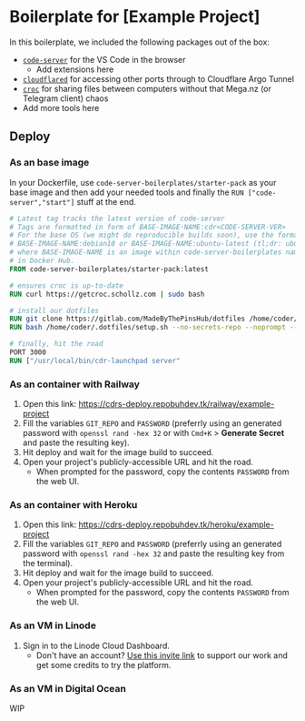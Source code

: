 # Boilerplate for [Example Project]

In this boilerplate, we included the following packages out of the box:
* [`code-server`](https://github.com/cdr/code-server) for the VS Code in the browser
  * Add extensions here
* [`cloudflared`](https://todo.io) for accessing other ports through to Cloudflare Argo Tunnel
* [`croc`](https://github.com/schollz/croc) for sharing files between computers without that Mega.nz (or Telegram client) chaos
* Add more tools here

## Deploy

### As an base image

In your Dockerfile, use `code-server-boilerplates/starter-pack` as your base image
and then add your needed tools and finally the `RUN ["code-server","start"]` stuff at
the end.

```dockerfile
# Latest tag tracks the latest version of code-server
# Tags are formatted in form of BASE-IMAGE-NAME:cdr<CODE-SERVER-VER>
# For the base OS (we might do reproducible builds soon), use the format
# BASE-IMAGE-NAME:debian10 or BASE-IMAGE-NAME:ubuntu-latest (tl;dr: ubuntu-latest == latest LTS)
# where BASE-IMAGE-NAME is an image within code-server-boilerplates namespace
# in Docker Hub.
FROM code-server-boilerplates/starter-pack:latest

# ensures croc is up-to-date
RUN curl https://getcroc.schollz.com | sudo bash

# install our dotfiles
RUN git clone https://gitlab.com/MadeByThePinsHub/dotfiles /home/coder/.dotfiles
RUN bash /home/coder/.dotfiles/setup.sh --no-secrets-repo --noprompt --nosystemd

# finally, hit the road
PORT 3000
RUN ["/usr/local/bin/cdr-launchpad server" 
```

### As an container with Railway

1. Open this link: https://cdrs-deploy.repobuhdev.tk/railway/example-project
2. Fill the variables `GIT_REPO` and `PASSWORD` (preferrly using an generated password with
`openssl rand -hex 32` or with `Cmd+K` > **Generate Secret** and paste the resulting key).
3. Hit deploy and wait for the image build to succeed.
4. Open your project's publicly-accessible URL and hit the road.
   * When prompted for the password, copy the contents `PASSWORD` from the web UI.

### As an container with Heroku

1. Open this link: https://cdrs-deploy.repobuhdev.tk/heroku/example-project
2. Fill the variables `GIT_REPO` and `PASSWORD` (preferrly using an generated password with
`openssl rand -hex 32` and paste the resulting key from the terminal).
3. Hit deploy and wait for the image build to succeed.
4. Open your project's publicly-accessible URL and hit the road.
   * When prompted for the password, copy the contents `PASSWORD` from the web UI.

### As an VM in Linode

1. Sign in to the Linode Cloud Dashboard.
   * Don't have an account? [Use this invite link](https://rtapp.tk/linode-thepinsteam)
to support our work and get some credits to try the platform.

### As an VM in Digital Ocean

WIP

